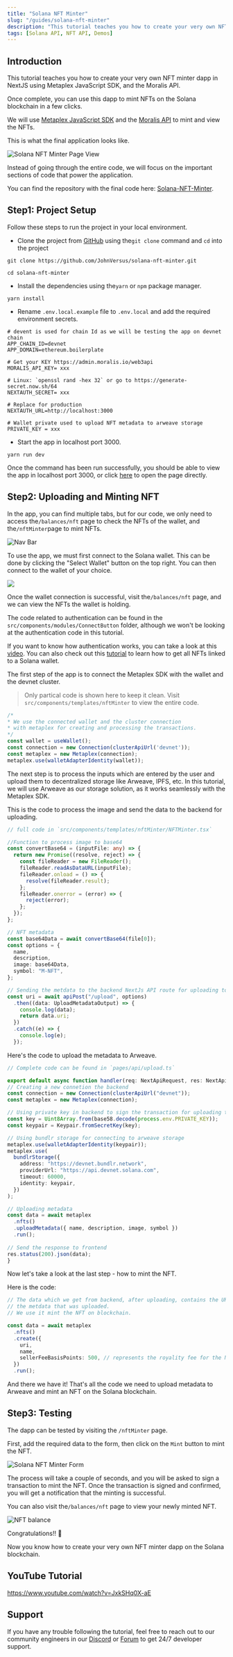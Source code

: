 ```yaml
---
title: "Solana NFT Minter"
slug: "/guides/solana-nft-minter"
description: "This tutorial teaches you how to create your very own NFT minter dapp in NextJS using Metaplex JavaScript SDK, and the Moralis API."
tags: [Solana API, NFT API, Demos]
---
```

## Introduction

This tutorial teaches you how to create your very own NFT minter dapp in NextJS using Metaplex JavaScript SDK, and the Moralis API.

Once complete, you can use this dapp to mint NFTs on the Solana blockchain in a few clicks. 

We will use [Metaplex JavaScript SDK](https://github.com/metaplex-foundation/js) and the [Moralis API](/web3-data-api/solana/how-to-get-native-solana-balance-by-wallet) to mint and view the NFTs.

This is what the final application looks like. 

![Solana NFT Minter Page View](/img/content/5863afd-image.webp)

Instead of going through the entire code, we will focus on the important sections of code that power the application. 

You can find the repository with the final code here: [Solana-NFT-Minter](https://github.com/JohnVersus/solana-nft-minter).

## Step1: Project Setup

Follow these steps to run the project in your local environment.

- Clone the project from [GitHub](https://github.com/JohnVersus/solana-nft-minter) using the`git clone` command and `cd` into the project

```shell
git clone https://github.com/JohnVersus/solana-nft-minter.git

cd solana-nft-minter
```



- Install the dependencies using the`yarn` or `npm` package manager.

```shell
yarn install
```



- Rename `.env.local.example` file to `.env.local` and add the required environment secrets.

```shell .env.local
# devent is used for chain Id as we will be testing the app on devnet chain
APP_CHAIN_ID=devnet
APP_DOMAIN=ethereum.boilerplate 

# Get your KEY https://admin.moralis.io/web3api
MORALIS_API_KEY= xxx

# Linux: `openssl rand -hex 32` or go to https://generate-secret.now.sh/64
NEXTAUTH_SECRET= xxx

# Replace for production
NEXTAUTH_URL=http://localhost:3000

# Wallet private used to upload NFT metadata to arweave storage
PRIVATE_KEY = xxx
```



- Start the app in localhost port 3000.

```shell
yarn run dev
```



Once the command has been run successfully, you should be able to view the app in localhost port 3000, or click [here](http://localhost:3000) to open the page directly.

## Step2: Uploading and Minting NFT

In the app, you can find multiple tabs, but for our code, we only need to access the`/balances/nft` page to check the NFTs of the wallet, and the`/nftMinter`page to mint NFTs.

![Nav Bar](/img/content/8d845e2-image.webp)

To use the app, we must first connect to the Solana wallet. This can be done by clicking the "Select Wallet" button on the top right. You can then connect to the wallet of your choice. 

![](/img/content/5e9b822-image.webp)



Once the wallet connection is successful, visit the`/balances/nft` page, and we can view the NFTs the wallet is holding. 

The code related to authentication can be found in the `src/components/modules/ConnectButton` folder, although we won't be looking at the authentication code in this tutorial. 

If you want to know how authentication works, you can take a look at this [video](https://www.youtube.com/watch?v=0fuevxebv_E). You can also check out this [tutorial](/web3-data-api/solana/how-to-get-native-solana-balance-by-wallet) to learn how to get all NFTs linked to a Solana wallet. 

The first step of the app is to connect the Metaplex SDK with the wallet and the devnet cluster.

> Only partical code is shown here to keep it clean. Visit  `src/components/templates/nftMinter` to view the entire code.

```typescript NFTMinter.tsx
/* 
* We use the connected wallet and the cluster connection
* with metaplex for creating and processing the transactions.
*/
const wallet = useWallet();
const connection = new Connection(clusterApiUrl('devnet'));
const metaplex = new Metaplex(connection);
metaplex.use(walletAdapterIdentity(wallet));
```



The next step is to process the inputs which are entered by the user and upload them to decentralized storage like Arweave, IPFS, etc. In this tutorial, we will use Arweave as our storage solution, as it works seamlessly with the Metaplex SDK.  

This is the code to process the image and send the data to the backend for uploading.

```typescript NFTMinter.tsx
// full code in `src/components/templates/nftMinter/NFTMinter.tsx`

//Function to process image to base64
const convertBase64 = (inputFile: any) => {
  return new Promise((resolve, reject) => {
    const fileReader = new FileReader();
    fileReader.readAsDataURL(inputFile);
    fileReader.onload = () => {
      resolve(fileReader.result);
    };
    fileReader.onerror = (error) => {
      reject(error);
    };
  });
};

// NFT metadata
const base64Data = await convertBase64(file[0]);
const options = {
  name,
  description,
  image: base64Data,
  symbol: "M-NFT",
};

// Sending the metdata to the backend NextJs API route for uploading to arweave
const uri = await apiPost("/upload", options)
  .then((data: UploadMetadataOutput) => {
    console.log(data);
    return data.uri;
  })
  .catch((e) => {
    console.log(e);
  });

```



Here's the code to upload the metadata to Arweave.

```typescript upload.ts
// Complete code can be found in `pages/api/upload.ts`

export default async function handler(req: NextApiRequest, res: NextApiResponse) {
// Creating a new connetion the backend
const connection = new Connection(clusterApiUrl("devnet"));
const metaplex = new Metaplex(connection);

// Using private key in backend to sign the transaction for uploading the metadata.
const key = Uint8Array.from(base58.decode(process.env.PRIVATE_KEY));
const keypair = Keypair.fromSecretKey(key);

// Using bundlr storage for connecting to arweave storage
metaplex.use(walletAdapterIdentity(keypair));
metaplex.use(
  bundlrStorage({
    address: "https://devnet.bundlr.network",
    providerUrl: "https://api.devnet.solana.com",
    timeout: 60000,
    identity: keypair,
  })
);

// Uploading metadata
const data = await metaplex
  .nfts()
  .uploadMetadata({ name, description, image, symbol })
  .run();
  
// Send the response to frontend
res.status(200).json(data);
}

```



Now let's take a look at the last step - how to mint the NFT. 

Here is the code:

```typescript NFTMinter.tsx
// The data which we get from backend, after uploading, contains the URI of
// the metdata that was uploaded. 
// We use it mint the NFT on blockchain.

const data = await metaplex
  .nfts()
  .create({
    uri,
    name,
    sellerFeeBasisPoints: 500, // represents the royality fee for the NFT
  })
  .run();

```



And there we have it! That's all the code we need to upload metadata to Arweave and mint an NFT on the Solana blockchain. 

## Step3: Testing

The dapp can be tested by visiting the `/nftMinter` page. 

First, add the required data to the form, then click on the `Mint` button to mint the NFT. 

![Solana NFT Minter Form](/img/content/bc24085-image.webp)

The process will take a couple of seconds, and you will be asked to sign a transaction to mint the NFT. Once the transaction is signed and confirmed, you will get a notification that the minting is successful.  

You can also visit the`/balances/nft` page to view your newly minted NFT. 

![NFT balance](/img/content/64db1da-image.webp)

Congratulations!! 🥳 

Now you know how to create your very own NFT minter dapp on the Solana blockchain.

## YouTube Tutorial

https://www.youtube.com/watch?v=JxkSHq0X-aE

## Support

If you have any trouble following the tutorial, feel free to reach out to our community engineers in our [Discord](https://moralis.io/discord) or [Forum](https://forum.moralis.io) to get 24/7 developer support.
